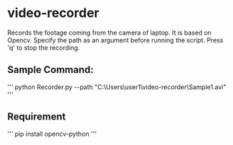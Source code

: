 # video-recorder
Records the footage coming from the camera of laptop. It is based on Opencv. Specify the path as an argument before running the script. Press 'q' to stop the recording.

## Sample Command:
''' python Recorder.py --path "C:\Users\user1\video-recorder\Sample1.avi" '''

## Requirement
''' pip install opencv-python '''
